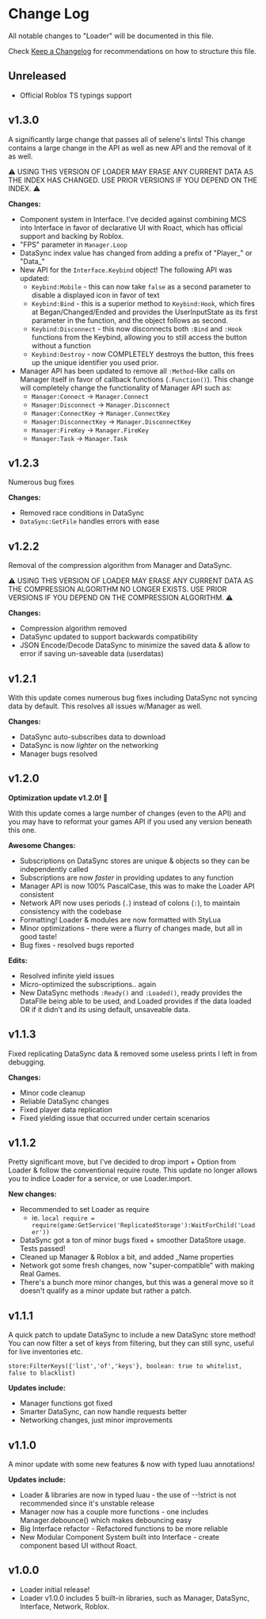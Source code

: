 # Change Log

All notable changes to "Loader" will be documented in this file.

Check [Keep a Changelog](http://keepachangelog.com/) for recommendations on how to structure this file.

## Unreleased

- Official Roblox TS typings support

## v1.3.0

A significantly large change that passes all of selene's lints! This change contains a large change in the API as well as new API and the removal of it as well.

⚠ USING THIS VERSION OF LOADER MAY ERASE ANY CURRENT DATA AS THE INDEX HAS CHANGED. USE PRIOR VERSIONS IF YOU DEPEND ON THE INDEX. ⚠

**Changes:**
- Component system in Interface. I've decided against combining MCS into Interface in favor of declarative UI with Roact, which has official support and backing by Roblox.
- "FPS" parameter in `Manager.Loop`
- DataSync index value has changed from adding a prefix of "Player_" or "Data_"
- New API for the `Interface.Keybind` object! The following API was updated:
	- `Keybind:Mobile` - this can now take `false` as a second parameter to disable a displayed icon in favor of text
	- `Keybind:Bind` - this is a superior method to `Keybind:Hook`, which fires at Began/Changed/Ended and provides the UserInputState as its first parameter in the function, and the object follows as second.
	- `Keybind:Disconnect` - this now disconnects both `:Bind` and `:Hook` functions from the Keybind, allowing you to still access the button without a function
	- `Keybind:Destroy` - now COMPLETELY destroys the button, this frees up the unique identifier you used prior.
- Manager API has been updated to remove all `:Method`-like calls on Manager itself in favor of callback functions (`.Function()`). This change will completely change the functionality of Manager API such as:
	- `Manager:Connect` -> `Manager.Connect`
	- `Manager:Disconnect` -> `Manager.Disconnect`
	- `Manager:ConnectKey` -> `Manager.ConnectKey`
	- `Manager:DisconnectKey` -> `Manager.DisconnectKey`
	- `Manager:FireKey` -> `Manager.FireKey`
	- `Manager:Task` -> `Manager.Task`

## v1.2.3

Numerous bug fixes

**Changes:**
- Removed race conditions in DataSync
- `DataSync:GetFile` handles errors with ease

## v1.2.2

Removal of the compression algorithm from Manager and DataSync.

⚠ USING THIS VERSION OF LOADER MAY ERASE ANY CURRENT DATA AS THE COMPRESSION ALGORITHM NO LONGER EXISTS. USE PRIOR VERSIONS IF YOU DEPEND ON THE COMPRESSION ALGORITHM. ⚠

**Changes:**
- Compression algorithm removed
- DataSync updated to support backwards compatibility
- JSON Encode/Decode DataSync to minimize the saved data & allow to error if saving un-saveable data (userdatas)

## v1.2.1

With this update comes numerous bug fixes including DataSync not syncing data by default. This resolves all issues w/Manager as well.

**Changes:**
- DataSync auto-subscribes data to download
- DataSync is now *lighter* on the networking
- Manager bugs resolved

## v1.2.0

**Optimization update v1.2.0! 🥳**

With this update comes a large number of changes (even to the API) and you may have to reformat your games API if you used any version beneath this one.

**Awesome Changes:**
- Subscriptions on DataSync stores are unique & objects so they can be independently called
- Subscriptions are now *faster* in providing updates to any function
- Manager API is now 100% PascalCase, this was to make the Loader API consistent
- Network API now uses periods (`.`) instead of colons (`:`), to maintain consistency with the codebase
- Formatting! Loader & modules are now formatted with StyLua
- Minor optimizations - there were a flurry of changes made, but all in good taste!
- Bug fixes - resolved bugs reported

**Edits:**
- Resolved infinite yield issues
- Micro-optimized the subscriptions.. again
- New DataSync methods `:Ready()` and `:Loaded()`, ready provides the DataFIle being able to be used, and Loaded provides if the data loaded OR if it didn't and its using default, unsaveable data.

## v1.1.3

Fixed replicating DataSync data & removed some useless prints I left in from debugging.

**Changes:**
- Minor code cleanup
- Reliable DataSync changes
- Fixed player data replication
- Fixed yielding issue that occurred under certain scenarios

## v1.1.2

Pretty significant move, but I've decided to drop import + Option from Loader & follow the conventional require route. This update no longer allows you to indice Loader for a service, or use Loader.import.

**New changes:**
- Recommended to set Loader as require
	- ie. `local require = require(game:GetService('ReplicatedStorage'):WaitForChild('Loader'))`
- DataSync got a ton of minor bugs fixed + smoother DataStore usage. Tests passed!
- Cleaned up Manager & Roblox a bit, and added _Name properties
- Network got some fresh changes, now "super-compatible" with making Real Games.
- There's a bunch more minor changes, but this was a general move so it doesn't qualify as a minor update but rather a patch.

## v1.1.1

A quick patch to update DataSync to include a new DataSync store method! You can now filter a set of keys from filtering, but they can still sync, useful for live inventories etc.

`store:FilterKeys({'list','of','keys'}, boolean: true to whitelist, false to blacklist)`

**Updates include:**
- Manager functions got fixed
- Smarter DataSync, can now handle requests better
- Networking changes, just minor improvements

## v1.1.0

A minor update with some new features & now with typed luau annotations!

**Updates include:**
- Loader & libraries are now in typed luau - the use of --!strict is not recommended since it's unstable release
- Manager now has a couple more functions - one includes Manager.debounce() which makes debouncing easy
- Big Interface refactor - Refactored functions to be more reliable
- New Modular Component System built into Interface - create component based UI without Roact.

## v1.0.0

- Loader initial release!
- Loader v1.0.0 includes 5 built-in libraries, such as Manager, DataSync, Interface, Network, Roblox.